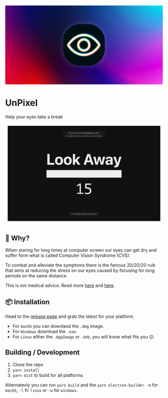 ![logo](./build/github.jpg)

# UnPixel

Help your eyes take a break

![screenshot](./build/screenshot.png)

## 🤔 Why?

When staring for long times at computer screen our eyes can get dry and suffer form what is called Computer Vision Syndrome (CVS).

To combat and alleviate the symptoms there is the famous 20/20/20 rule that aims at reducing the stress on our eyes caused by focusing for long periods on the same distance.

This is not medical advice. Read more [here](https://en.wikipedia.org/wiki/Computer_vision_syndrome) and [here](https://www.aoa.org/healthy-eyes/eye-and-vision-conditions/computer-vision-syndrome).

## 📦 Installation

Head to the [release page](https://github.com/cupcakearmy/unpixel/releases) and grab the latest for your platform.

- For `macOS` you can downlaod the `.dmg` image.
- For `Windows` download the `.exe`.
- For `Linux` either the `.AppImage` or `.deb`, you will know what fits you 😉.

## Building / Development

1. Clone the repo
2. `yarn install`
3. `yarn dist` to build for all platforms

Alternatevly you can run `yarn build` and the `yarn electron-builder -m` for `macOS`, `-l` fir `linux` or `-w` for `windows`.
